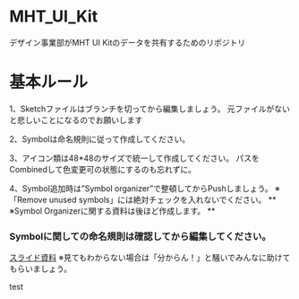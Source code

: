 # MHT_UI_Kit
デザイン事業部がMHT UI Kitのデータを共有するためのリポジトリ

# 基本ルール
1、Sketchファイルはブランチを切ってから編集しましょう。
元ファイルがないと悲しいことになるのでお願いします

2、Symbolは命名規則に従って作成してください。

3、アイコン類は48*48のサイズで統一して作成してください。
パスをCombinedして色変更可の状態にするのも忘れずに。

4、Symbol追加時は”Symbol organizer”で整頓してからPushしましょう。
※「Remove unused symbols」には絶対チェックを入れないでください。
** ※Symbol Organizerに関する資料は後ほど作成します。 **

### Symbolに関しての命名規則は確認してから編集してください。
[スライド資料](https://drive.google.com/open?id=1ou3-VKCXzVck0UHmamXUX0Q6yhSeGolDZJu-u3tXiVI)
※見てもわからない場合は「分からん！」と騒いでみんなに助けてもらいましょう。

test
